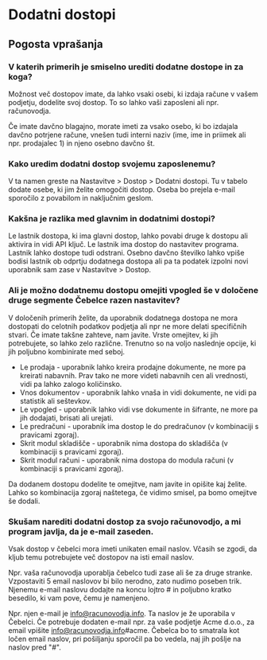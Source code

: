 # Dodatni dostopi

## Pogosta vprašanja

### V katerih primerih je smiselno urediti dodatne dostope in za koga?

Možnost več dostopov imate, da lahko vsaki osebi, ki izdaja račune v vašem podjetju, dodelite svoj dostop. To so lahko vaši zaposleni ali npr. računovodja.

Če imate davčno blagajno, morate imeti za vsako osebo, ki bo izdajala davčno potrjene račune, vnešen tudi interni naziv (ime, ime in priimek ali npr. prodajalec 1) in njeno osebno davčno št.

### Kako uredim dodatni dostop svojemu zaposlenemu?

V ta namen greste na Nastavitve > Dostop > Dodatni dostopi. Tu v tabelo dodate osebe, ki jim želite omogočiti dostop. Oseba bo prejela e-mail sporočilo z povabilom in naključnim geslom.

### Kakšna je razlika med glavnim in dodatnimi dostopi?

Le lastnik dostopa, ki ima glavni dostop, lahko povabi druge k dostopu ali aktivira in vidi API ključ. Le lastnik ima dostop do nastavitev programa. Lastnik lahko dostope tudi odstrani. Osebno davčno številko lahko vpiše bodisi lastnik ob odprtju dodatnega dostopa ali pa ta podatek izpolni novi uporabnik sam zase v Nastavitve > Dostop.

### Ali je možno dodatnemu dostopu omejiti vpogled še v določene druge segmente Čebelce razen nastavitev?

V določenih primerih želite, da uporabnik dodatnega dostopa ne mora dostopati do celotnih podatkov podjetja ali npr ne more delati specifičnih stvari. Če imate takšne zahteve, nam javite. Vrste omejitev, ki jih potrebujete, so lahko zelo različne. Trenutno so na voljo naslednje opcije, ki jih poljubno kombinirate med seboj.

* Le prodaja - uporabnik lahko kreira prodajne dokumente, ne more pa kreirati nabavnih. Prav tako ne more videti nabavnih cen ali vrednosti, vidi pa lahko zalogo količinsko.
* Vnos dokumentov - uporabnik lahko vnaša in vidi dokumente, ne vidi pa statistik ali seštevkov.
* Le vpogled - uporabnik lahko vidi vse dokumente in šifrante, ne more pa jih dodajati, brisati ali urejati.
* Le predračuni - uporabnik ima dostop le do predračunov (v kombinaciji s pravicami zgoraj).
* Skrit modul skladišče - uporabnik nima dostopa do skladišča (v kombinaciji s pravicami zgoraj).
* Skrit modul računi - uporabnik nima dostopa do modula računi (v kombinaciji s pravicami zgoraj).
  
Da dodanem dostopu dodelite te omejitve, nam javite in opišite kaj želite. Lahko so kombinacija zgoraj naštetega, če vidimo smisel, pa bomo omejitve še dodali.

### Skušam narediti dodatni dostop za svojo računovodjo, a mi program javlja, da je e-mail zaseden.

Vsak dostop v čebelci mora imeti unikaten email naslov. Včasih se zgodi, da kljub temu potrebujete več dostopov na isti email naslov.

Npr. vaša računovodja uporablja čebelco tudi zase ali še za druge stranke. Vzpostaviti 5 email naslovov bi bilo nerodno, zato nudimo poseben trik. Njenemu e-mail naslovu dodajte na koncu lojtro # in poljubno kratko besedilo, ki vam pove, čemu je namenjeno.

Npr. njen e-mail je info@racunovodja.info. Ta naslov je že uporabila v Čebelci. Če potrebuje dodaten e-mail npr. za vaše podjetje Acme d.o.o., za email vpišite info@racunovodja.info#acme. Čebelca bo to smatrala kot ločen email naslov, pri pošiljanju sporočil pa bo vedela, naj jih pošlje na naslov pred "#".


